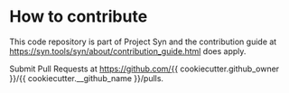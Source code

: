 # How to contribute

This code repository is part of Project Syn and the contribution guide at
https://syn.tools/syn/about/contribution_guide.html does apply.

Submit Pull Requests at https://github.com/{{ cookiecutter.github_owner }}/{{ cookiecutter.__github_name }}/pulls.
